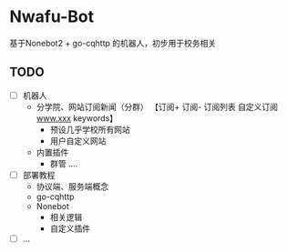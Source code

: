 # Nwafu-Bot
基于Nonebot2 + go-cqhttp 的机器人，初步用于校务相关

## TODO
- [ ] 机器人
  - 分学院、网站订阅新闻（分群） 【订阅+ 订阅- 订阅列表 自定义订阅 www.xxx keywords】
    - 预设几乎学校所有网站
    - 用户自定义网站
  - 内置插件
    - 群管 ....  
- [ ] 部署教程
  - 协议端、服务端概念
  - go-cqhttp
  - Nonebot 
    - 相关逻辑 
    - 自定义插件
- [ ]   ...
